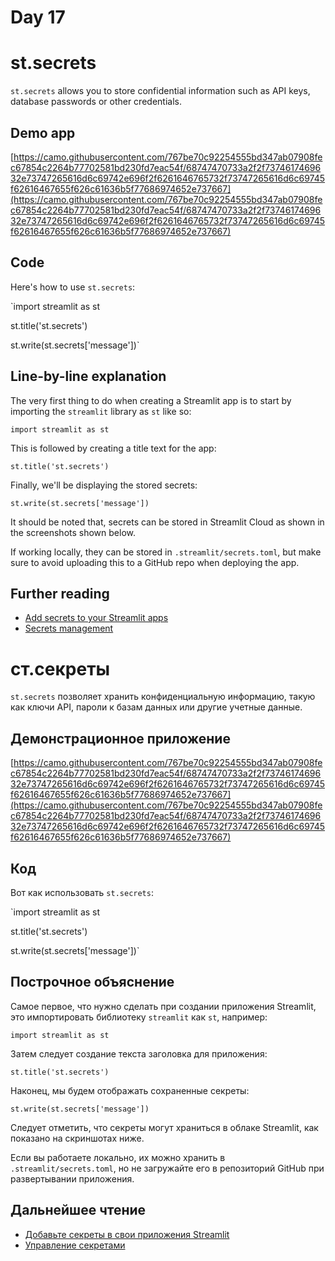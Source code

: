 # Day 17

# **st.secrets**

`st.secrets` allows you to store confidential information such as API keys, database passwords or other credentials.

## **Demo app**

[https://camo.githubusercontent.com/767be70c92254555bd347ab07908fec67854c2264b77702581bd230fd7eac54f/68747470733a2f2f7374617469632e73747265616d6c69742e696f2f6261646765732f73747265616d6c69745f62616467655f626c61636b5f77686974652e737667](https://camo.githubusercontent.com/767be70c92254555bd347ab07908fec67854c2264b77702581bd230fd7eac54f/68747470733a2f2f7374617469632e73747265616d6c69742e696f2f6261646765732f73747265616d6c69745f62616467655f626c61636b5f77686974652e737667)

## **Code**

Here's how to use `st.secrets`:

`import streamlit as st

st.title('st.secrets')

st.write(st.secrets['message'])`

## **Line-by-line explanation**

The very first thing to do when creating a Streamlit app is to start by importing the `streamlit` library as `st` like so:

`import streamlit as st`

This is followed by creating a title text for the app:

`st.title('st.secrets')`

Finally, we'll be displaying the stored secrets:

`st.write(st.secrets['message'])`

It should be noted that, secrets can be stored in Streamlit Cloud as shown in the screenshots shown below.

If working locally, they can be stored in `.streamlit/secrets.toml`, but make sure to avoid uploading this to a GitHub repo when deploying the app.

## **Further reading**

- [Add secrets to your Streamlit apps](https://blog.streamlit.io/secrets-in-sharing-apps/)
- [Secrets management](https://docs.streamlit.io/streamlit-cloud/get-started/deploy-an-app/connect-to-data-sources/secrets-management)

# **ст.секреты**

`st.secrets` позволяет хранить конфиденциальную информацию, такую как ключи API, пароли к базам данных или другие учетные данные.

## **Демонстрационное приложение**

[https://camo.githubusercontent.com/767be70c92254555bd347ab07908fec67854c2264b77702581bd230fd7eac54f/68747470733a2f2f7374617469632e73747265616d6c69742e696f2f6261646765732f73747265616d6c69745f62616467655f626c61636b5f77686974652e737667](https://camo.githubusercontent.com/767be70c92254555bd347ab07908fec67854c2264b77702581bd230fd7eac54f/68747470733a2f2f7374617469632e73747265616d6c69742e696f2f6261646765732f73747265616d6c69745f62616467655f626c61636b5f77686974652e737667)

## **Код**

Вот как использовать `st.secrets`:

`import streamlit as st

st.title('st.secrets')

st.write(st.secrets['message'])`

## **Построчное объяснение**

Самое первое, что нужно сделать при создании приложения Streamlit, это импортировать библиотеку `streamlit` как `st`, например:

`import streamlit as st`

Затем следует создание текста заголовка для приложения:

`st.title('st.secrets')`

Наконец, мы будем отображать сохраненные секреты:

`st.write(st.secrets['message'])`

Следует отметить, что секреты могут храниться в облаке Streamlit, как показано на скриншотах ниже.

Если вы работаете локально, их можно хранить в `.streamlit/secrets.toml`, но не загружайте его в репозиторий GitHub при развертывании приложения.

## **Дальнейшее чтение**

- [Добавьте секреты в свои приложения Streamlit](https://blog.streamlit.io/secrets-in-sharing-apps/)
- [Управление секретами](https://docs.streamlit.io/streamlit-cloud/get-started/deploy-an-app/connect-to-data-sources/secrets-management)